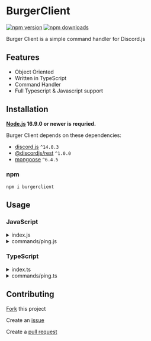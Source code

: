 # BurgerClient
<a href="https://www.npmjs.com/package/burgerclient"><img src="https://img.shields.io/npm/v/burgerclient.svg?maxAge=3600" alt="npm version" /></a>
<a href="https://www.npmjs.com/package/burgerclient"><img src="https://img.shields.io/npm/dt/burgerclient.svg?maxAge=3600" alt="npm downloads" /></a>

Burger Client is a simple command handler for Discord.js

## Features

- Object Oriented
- Written in TypeScript
- Command Handler
- Full Typescript & Javascript support

## Installation

**[Node.js](https://nodejs.dev) 16.9.0 or newer is requried.**

Burger Client depends on these dependencies:
- [discord.js](https://npmjs.com/package/discord.js) `^14.0.3`
- [@discordjs/rest](https://www.npmjs.com/package/@discordjs/rest) `^1.0.0`
- [mongoose](https://www.npmjs.com/package/mongoose) `^6.4.5`

### npm

```
npm i burgerclient
```

## Usage

### JavaScript
<details>
  <summary>index.js</summary>
  
  ```javascript
  const { BurgerClient } = require('burgerclient');
  const { GatewayIntentsBits } = require('discord.js');
  const path = require('path');

  const client = new BurgerClient({
    typescript: false,                    // Whether or not your project is made in typescript
    intents: [GatewayIntentsBits.Guilds], // Put your intents here
    partials: [],                         // Put your partials here
    testGuild: '1234567890',              // Test guild ID for commands with the `type: 'GUILD'` property
    logInfo: true,                        // Whether or not to log info logs (enabled by default)
    mongoURI: 'myURIHere',                // URI for connecting to MongoDB, if supplied
  });

  // Listener to when the client is ready and the database has been connected to
  client.onReady(async discordClient => {
    await client.registerAllCommands(path.resolve('commands')); // Registers all commands in the directory ./commands
    await client.updateCommands();    // Updates all application commands
    await client.updatePermissions(); // Updates all application command permissions

    console.log(`Ready! Logged in as ${discordClient.user.tag}`);
  });

  // Listener when a user creates an interaction
  client.on('interactionCreate', interaction => {
    if (!interaction.isChatInputCommand()) return; // Checks if the command is a slash (/) command

    client.resolveCommand(interaction); // Executes the command
  });

  client.login('myTokenHere'); // Logins to Discord using your bot's token
  ```
</details>

<details>
  <summary>commands/ping.js</summary>
  
  ```javascript
  const { ICommand } = require('burgerclient');
  const { SlashCommandBuilder } = require('discord.js');
  
  // For intellisense and auto-completions
  /**
   * @type {ICommand}
   */
  module.exports = {
    data: new SlashCommandBuilder()
      .setName('ping')
      .setDescription('Replies with pong!'),
  
    type: 'GUILD', // Command type can be either GUILD or GLOBAL
    
    // Optional permissions
    permissions: {
      default: 'SendMessages', // Default member permissions (only users with a specific permission can use this command)
      DMs: true,               // Whether or not this command is enabled in DMs (enabled by default)
    },
  
    listeners: {
      // Gets called when the command is executed
      onExecute: async ({ interaction }) => {
        interaction.reply('Pong!');
      },
      
      // Optional `onError` listener that gets called when an unexpected error gets thrown while executing the command
      onError: ({ error, interaction }) => {
        interaction.reply(`Uh oh, an error occurred! ${error.message}`);
      },
    },
  };
  ```
</details>

### TypeScript
<details>
  <summary>index.ts</summary>
  
  ```typescript
  import { BurgerClient } from 'burgerclient';
  import { GatewayIntentBits } from 'discord.js';

  const client = new BurgerClient({
    typescript: true,                     // Whether or not your project is made in typescript
    intents: [GatewayIntentsBits.Guilds], // Put your intents here
    partials: [],                         // Put your partials here
    testGuild: '1234567890',              // Test guild ID for commands with the `type: 'GUILD'` property
    logInfo: true,                        // Whether or not to log info logs (enabled by default)
    mongoURI: 'myURIHere',                // URI for connecting to MongoDB, if supplied
  });

  // Listener to when the client is ready and the database has been connected to
  client.onReady(async discordClient => {
    await client.registerAllCommands(path.resolve('commands')); // Registers all commands in a given directory
    await client.updateCommands();    // Updates all application commands
    await client.updatePermissions(); // Updates all application command permissions

    console.log(`Ready! Logged in as ${discordClient.user.tag}`);
  });

  // Listener when a user creates an interaction
  client.on('interactionCreate', interaction => {
    if (!interaction.isChatInputCommand()) return; // Checks if the command is a slash (/) command

    client.resolveCommand(interaction); // Executes the command
  });

  client.login('myTokenHere'); // Logins to Discord using your bot's token
  ```
</details>

<details>
  <summary>commands/ping.ts</summary>
  
  ```typescript
  import { ICommand } from 'burgerclient';
  import { SlashCommandBuilder } from 'discord.js';
  
  module.exports = {
    data: new SlashCommandBuilder()
      .setName('ping')
      .setDescription('Replies with pong!'),
  
    type: 'GUILD', // Command type can be either GUILD or GLOBAL
    
    // Optional permissions
    permissions: {
      default: 'SendMessages', // Default member permissions (only users with a specific permission can use this command)
      DMs: true,               // Whether or not this command is enabled in DMs (enabled by default)
    },
  
    listeners: {
      // Gets called when the command is executed
      onExecute: async ({ interaction }) => {
        interaction.reply('Pong!');
      },
      
      // Optional `onError` listener that gets called when an unexpected error gets thrown while executing the command
      onError: ({ error, interaction }) => {
        interaction.reply(`Uh oh, an error occured! ${error.message}`);
      },
    },
  } as ICommand;
  ```
</details>

## Contributing

[Fork](https://github.com/datasianboi123/burgerclient/fork) this project

Create an [issue](https://github.com/datasianboi123/burgerclient/issues/new)

Create a [pull request](https://github.com/datasianboi123/burgerclient/compare)
